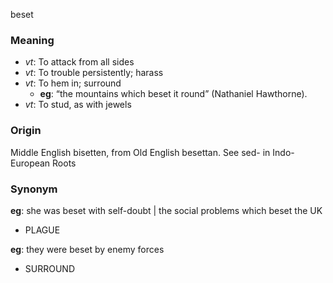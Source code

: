 beset
### Meaning
+ _vt_: To attack from all sides
+ _vt_: To trouble persistently; harass
+ _vt_: To hem in; surround
	+ __eg__: “the mountains which beset it round” (Nathaniel Hawthorne).
+ _vt_: To stud, as with jewels

### Origin

Middle English bisetten, from Old English besettan. See sed- in Indo-European Roots

### Synonym

__eg__: she was beset with self-doubt | the social problems which beset the UK

+ PLAGUE

__eg__: they were beset by enemy forces

+ SURROUND


